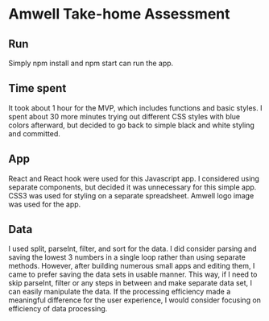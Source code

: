 
# Amwell Take-home Assessment

## Run 
Simply npm install and npm start can run the app.

## Time spent
It took about 1 hour for the MVP, which includes functions and basic styles. I spent about 30 more minutes trying out different CSS styles with blue colors afterward, but decided to go back to simple black and white styling and committed. 

## App
React and React hook were used for this Javascript app. I considered using separate components, but decided it was unnecessary for this simple app. CSS3 was used for styling on a separate spreadsheet. Amwell logo image was used for the app. 

## Data 
I used split, parseInt, filter, and sort for the data. I did consider parsing and saving the lowest 3 numbers in a single loop rather than using separate methods. However, after building numerous small apps and editing them, I came to prefer saving the data sets in usable manner. This way, if I need to skip parseInt, filter or any steps in between and make separate data set, I can easily manipulate the data. If the processing efficiency made a meaningful difference for the user experience, I would consider focusing on efficiency of data processing. 